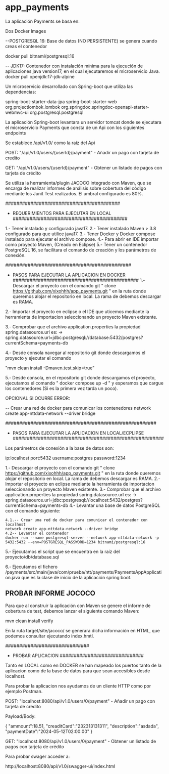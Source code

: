 # app_payments

La aplicación Payments se basa en:

Dos Docker Images

--POSTGRESQL 16:  Base de datos (NO PERSISTENTE) se genera cuando creas el contenedor

docker pull bitnami/postgresql:16

-- JDK17: Contenedor con instalación mínima para la ejecución de aplicaciones java version17, en el cual ejecutaremos el microservicio Java.
docker pull openjdk:17-jdk-alpine

Un microservicio desarrollado con Spring-boot que utiliza las dependencias:

spring-boot-starter-data-jpa
spring-boot-starter-web
org.projectlombok.lombok
org.springdoc.springdoc-openapi-starter-webmvc-ui
org.postgresql.postgresql

La aplicación Spring-boot levantara un servidor tomcat donde se ejecutara el microservicio Payments que consta de un Api con los siguientes endpoints

Se establece /api/v1.0/ como la raíz del Api

POST: "/api/v1.0/users/{userId}/payment" - Añadir un pago con tarjeta de credito

GET: "/api/v1.0/users/{userId}/payment" - Obtener un listado de pagos con tarjeta de crédito

Se utiliza la herramienta/plugin JACOCO integrado con Maven, que se encarga de realizar informes de análisis sobre cobertura del código mediante los Junit Test realizados. El umbral configurado es 80%.


#########################################
- REQUERIMIENTOS PARA EJECUTAR EN LOCAL
#########################################

1.- Tener instalado y configurado java17.
2.- Tener instalado Maven > 3.8 configurado para que utilice java17.
3.- Tener Docker y Docker compose instalado para ejecutar el archivo compose.
4.- Para abrir en IDE importar como proyecto Maven, (Creado en Eclipse)
5.- Tener un contenedor PostgreSQL 16, se facilitara el comando de creación y los parámetros de conexión.

#############################################
- PASOS PARA EJECUTAR LA APLICACION EN DOCKER
#############################################
1.- Descargar el proyecto con el comando git " clone https://github.com/xixohhh/app_payments.git " en la ruta donde queremos alojar el repositorio en local. La rama de debemos descargar es RAMA.

2.- Importar el proyecto en eclipse o el IDE que uticemos mediante la herramienta de importacion seleccionando un proyecto Maven existente.

3.- Comprobar que el archivo application.properties la propiedad spring.datasource.url es:
	-> spring.datasource.url=jdbc:postgresql://database:5432/postgres?currentSchema=payments-db

4.- Desde consola navegar al repositorio git donde descargamos el proyecto y ejecutar el comando

 "mvn clean install -Dmaven.test.skip=true"

5.- Desde consola, en el repositorio git donde descargamos el proyecto, ejecutamos el comando " docker compose up -d " y esperamos que cargue los contenedores (Si es la primera vez tarda un poco).

OPCIONAL SI OCURRE ERROR: 

-- Crear una red de docker para comunicar los contenedores
network create app-nttdata-network --driver bridge

######################################################
- PASOS PARA EJECUTAR LA APLICACION EN LOCAL/ECPLIPSE
######################################################

Los parámetros de conexión a la base de datos son:

ip:localhost
port:5432
username:postgres
password:1234

1.- Descargar el proyecto con el comando git " clone https://github.com/xixohhh/app_payments.git " en la ruta donde queremos alojar el repositorio en local. La rama de debemos descargar es RAMA.
2.- Importar el proyecto en eclipse mediante la herramienta de importacion seleccionando un proyecto Maven existente.
3.- Comprobar que el archivo application.properties la propiedad spring.datasource.url es:
 	-> spring.datasource.url=jdbc:postgresql://localhost:5432/postgres?currentSchema=payments-db
4.- Levantar una base de datos PostgreSQL con el comando siguiente:

	4.1.-- Crear una red de docker para comunicar el contenedor con localhost
	network create app-nttdata-network --driver bridge
	4.2-- Levantar el contenedor
	docker run --name postgresql-server --network app-nttdata-network -p 5432:5432 --env=POSTGRESQL_PASSWORD=1234 bitnami/postgresql:16 

5.- Ejecutamos el script que se encuentra en la raíz del proyecto/db/database.sql

6.- Ejecutamos el fichero /payments/src/main/java/com/prueba/ntt/payments/PaymentsAppApplication.java que es la clase de inicio de la aplicación spring boot.

PROBAR INFORME JOCOCO
---------------------
Para que al construir la aplicación con Maven se genere el informe de cobertura de test, debemos lanzar el siguiente comando Maven:

mvn clean install verify

En la ruta target/site/jacoco/ se generara dicha información en HTML, que podemos consultar ejecutando index.hmtl.

##############################
- PROBAR APLICACION
##############################

Tanto en LOCAL como en DOCKER se han mapeado los puertos tanto de la aplicacion como de la base de datos para que sean accesibles desde localhost.

Para probar la aplicacion nos ayudamos de un cliente HTTP como por ejemplo Postman.

POST: "localhost:8080/api/v1.0/users/0/payment" - Añadir un pago con tarjeta de credito

Payload/Body:

{
"ammount":18.51,
"creaditCard":"232313131311",
"description":"asdada",
"paymentDate":"2024-05-12T02:00:00"
}

GET: "localhost:8080/api/v1.0/users/0/payment" - Obtener un listado de pagos con tarjeta de crédito

Para probar swager acceder a:

http://localhost:8080/api/v1.0/swagger-ui/index.html
